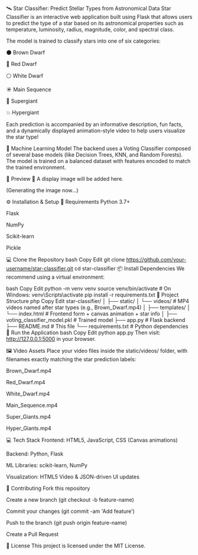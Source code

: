 🛰️ Star Classifier: Predict Stellar Types from Astronomical Data
Star Classifier is an interactive web application built using Flask that allows users to predict the type of a star based on its astronomical properties such as temperature, luminosity, radius, magnitude, color, and spectral class.

The model is trained to classify stars into one of six categories:

🌑 Brown Dwarf

🔴 Red Dwarf

⚪ White Dwarf

☀️ Main Sequence

🌟 Supergiant

💥 Hypergiant

Each prediction is accompanied by an informative description, fun facts, and a dynamically displayed animation-style video to help users visualize the star type!

🧠 Machine Learning Model
The backend uses a Voting Classifier composed of several base models (like Decision Trees, KNN, and Random Forests). The model is trained on a balanced dataset with features encoded to match the trained environment.

🌌 Preview
📸 A display image will be added here.

(Generating the image now...)

⚙️ Installation & Setup
🔧 Requirements
Python 3.7+

Flask

NumPy

Scikit-learn

Pickle

💻 Clone the Repository
bash
Copy
Edit
git clone https://github.com/your-username/star-classifier.git
cd star-classifier
📦 Install Dependencies
We recommend using a virtual environment:

bash
Copy
Edit
python -m venv venv
source venv/bin/activate  # On Windows: venv\Scripts\activate
pip install -r requirements.txt
📂 Project Structure
php
Copy
Edit
star-classifier/
│
├── static/
│   └── videos/               # MP4 videos named after star types (e.g., Brown_Dwarf.mp4)
│
├── templates/
│   └── index.html            # Frontend form + canvas animation + star info
│
├── voting_classifier_model.pkl  # Trained model
├── app.py                    # Flask backend
├── README.md                 # This file
└── requirements.txt          # Python dependencies
🚀 Run the Application
bash
Copy
Edit
python app.py
Then visit: http://127.0.0.1:5000 in your browser.

🖼️ Video Assets
Place your video files inside the static/videos/ folder, with filenames exactly matching the star prediction labels:

Brown_Dwarf.mp4

Red_Dwarf.mp4

White_Dwarf.mp4

Main_Sequence.mp4

Super_Giants.mp4

Hyper_Giants.mp4

💻 Tech Stack
Frontend: HTML5, JavaScript, CSS (Canvas animations)

Backend: Python, Flask

ML Libraries: scikit-learn, NumPy

Visualization: HTML5 Video & JSON-driven UI updates

🤝 Contributing
Fork this repository

Create a new branch (git checkout -b feature-name)

Commit your changes (git commit -am 'Add feature')

Push to the branch (git push origin feature-name)

Create a Pull Request

📄 License
This project is licensed under the MIT License.
